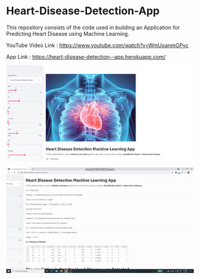 # Heart-Disease-Detection-App

This repository consists of the code used in building an Application for Predicting Heart Disease using Machine Learning.

YouTube Video Link : https://www.youtube.com/watch?v=WmUoanmGPyc

App Link : https://heart-disease-detection--app.herokuapp.com/

![Screenshot](heart_app.PNG)

![](heart_app_gif.gif)


